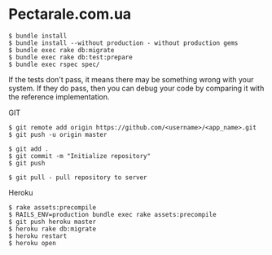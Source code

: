 # Pectarale.com.ua

    $ bundle install
    $ bundle install --without production - without production gems
    $ bundle exec rake db:migrate
    $ bundle exec rake db:test:prepare
    $ bundle exec rspec spec/

If the tests don't pass, it means there may be something wrong with your system. If they do pass, then you can debug your code by comparing it with the reference implementation.

GIT

	$ git remote add origin https://github.com/<username>/<app_name>.git
	$ git push -u origin master

	$ git add .
	$ git commit -m "Initialize repository"
	$ git push

	$ git pull - pull repository to server

Heroku

    $ rake assets:precompile
    $ RAILS_ENV=production bundle exec rake assets:precompile
    $ git push heroku master
    $ heroku rake db:migrate
    $ heroku restart
    $ heroku open
